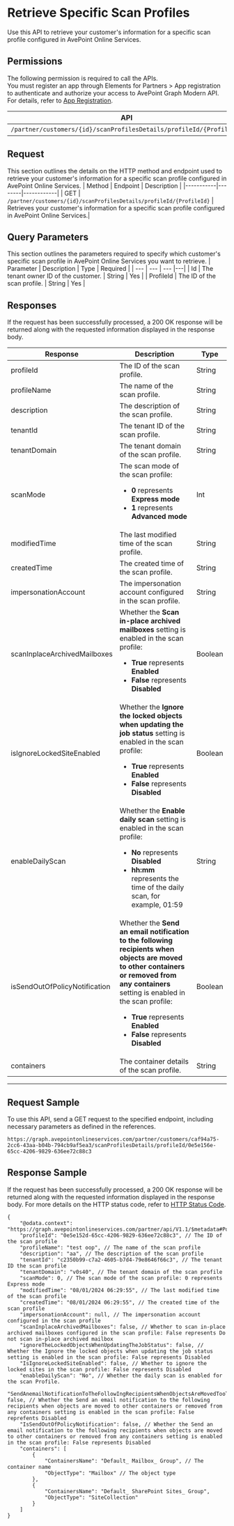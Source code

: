 # Retrieve Specific Scan Profiles

Use this API to retrieve your customer's information for a specific scan profile configured in AvePoint Online Services.

## Permissions  

The following permission is required to call the APIs.  
You must register an app through Elements for Partners > App registration to authenticate and authorize your access to AvePoint Graph Modern API. For details, refer to [App Registration](https://cdn.avepoint.com/assets/apelements-webhelp/avepoint-elements-for-partners/index.htm#!Documents/appregistration.htm).

| API | Permission Required |
|-----------|--------|
| `/partner/customers/{id}/scanProfilesDetails/profileId/{ProfileId}`|partner.scanprofiles.read.all |  

## Request
This section outlines the details on the HTTP method and endpoint used to retrieve your customer's information for a specific scan profile configured in AvePoint Online Services.
| Method | Endpoint | Description |
|-----------|--------|------------|
| GET | `/partner/customers/{id}/scanProfilesDetails/profileId/{ProfileId}` | Retrieves your customer's information for a specific scan profile configured in AvePoint Online Services.|

## Query Parameters 
This section outlines the parameters required to specify which customer's specific scan profile in AvePoint Online Services you want to retrieve.
| Parameter | Description | Type | Required |
| --- | --- | --- |---|
| Id | The tenant owner ID of the customer. | String | Yes |
| ProfileId | The ID of the scan profile. | String | Yes |

## Responses

If the request has been successfully processed, a 200 OK response will be returned along with the requested information displayed in the response body.

| Response | Description | Type |
| --- | --- | --- |
| profileId | The ID of the scan profile. | String |
| profileName | The name of the scan profile. | String |
| description | The description of the scan profile. | String |
| tenantId | The tenant ID of the scan profile. | String |
| tenantDomain | The tenant domain of the scan profile. | String |
| scanMode | The scan mode of the scan profile:<br><ul><li>**0** represents **Express mode**<li>**1** represents **Advanced mode** | Int |
| modifiedTime | The last modified time of the scan profile. | String |
| createdTime | The created time of the scan profile. | String |
| impersonationAccount | The impersonation account configured in the scan profile. | String |
| scanInplaceArchivedMailboxes | Whether the **Scan in-place archived mailboxes** setting is enabled in the scan profile:<br><ul><li>**True** represents **Enabled**<li>**False** represents **Disabled** | Boolean |
| isIgnoreLockedSiteEnabled | Whether the **Ignore the locked objects when updating the job status** setting is enabled in the scan profile:<br><ul><li>**True** represents **Enabled**<li>**False** represents **Disabled** | Boolean |
| enableDailyScan | Whether the **Enable daily scan** setting is enabled in the scan profile:<br><ul><li>**No** represents  **Disabled**<li>**hh:mm** represents the time of the daily scan, for example, 01:59 | String |
| isSendOutOfPolicyNotification | Whether the **Send an email notification to the following recipients when objects are moved to other containers or removed from any containers** setting is enabled in the scan profile:<br><ul><li>**True** represents **Enabled**<li>**False** represents **Disabled** | Boolean |
| containers | The container details of the scan profile. | String |

***
## Request Sample
To use this API, send a GET request to the specified endpoint, including necessary parameters as defined in the references. 
```
https://graph.avepointonlineservices.com/partner/customers/caf94a75-2cc6-43aa-b04b-794cb9af5ea3/scanProfilesDetails/profileId/0e5e156e-65cc-4206-9829-636ee72c88c3
```
## Response Sample
If the request has been successfully processed, a 200 OK response will be returned along with the requested information displayed in the response body. For more details on the HTTP status code, refer to [HTTP Status Code](/docs/use-avepoint-graph-modern-API/##HTTP-Status-Code).
```
{
    "@odata.context": "https://graph.avepointonlineservices.com/partner/api/V1.1/$metadata#Portal.Api.Model.ProfileDetailInfo",
    "profileId": "0e5e152d-65cc-4206-9829-636ee72c88c3", // The ID of the scan profile
    "profileName": "test oop", // The name of the scan profile
    "description": "aa", // The description of the scan profile
    "tenantId": "c2350b99-c7a2-4605-b7d4-79e8646f66c3", // The tenant ID the scan profile
    "tenantDomain": "v0s40", // The tenant domain of the scan profile
    "scanMode": 0, // The scan mode of the scan profile: 0 represents Express mode
    "modifiedTime": "08/01/2024 06:29:55", // The last modified time of the scan profile
    "createdTime": "08/01/2024 06:29:55", // The created time of the scan profile
    "impersonationAccount": null, // The impersonation account configured in the scan profile
    "scanInplaceArchivedMailboxes": false, // Whether to scan in-place archived mailboxes configured in the scan profile: False represents Do not scan in-place archived mailbox
    "ignoreTheLockedObjectsWhenUpdatingTheJobStatus": false, // Whether the Ignore the locked objects when updating the job status setting is enabled in the scan profile: False represents Disabled
    "IsIgnoreLockedSiteEnabled": false, // Whether to ignore the locked sites in the scan profile: False represents Disabled
    "enableDailyScan": "No", // Whether the daily scan is enabled for the scan Profile.
    "SendAnemailNotificationToTheFollowIngRecipientsWhenObjectsAreMovedTooTherContainerOrRemovedFromAnyContainers": false, // Whether the Send an email notification to the following recipients when objects are moved to other containers or removed from any containers setting is enabled in the scan profile: False reprefents Disabled
    "IsSendOutOfPolicyNotification": false, // Whether the Send an email notification to the following recipients when objects are moved to other containers or removed from any containers setting is enabled in the scan profile: False represents Disabled
    "containers": [
        {
            "ContainersName": "Default_ Mailbox_ Group", // The container name
            "ObjectType": "Mailbox" // The object type
        },
        {
            "ContainersName": "Default_ SharePoint Sites_ Group",
            "ObjectType": "SiteCollection"
        }
    ]
}
```